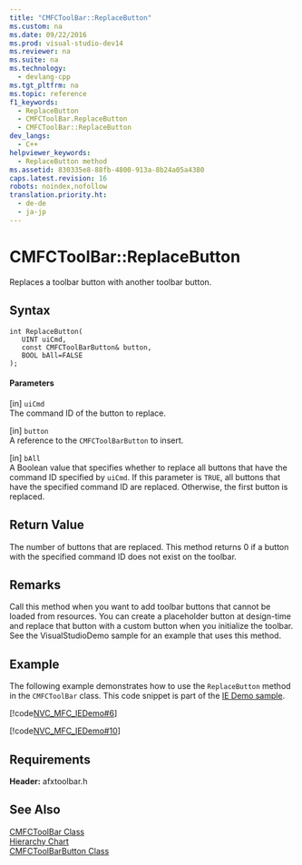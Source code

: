 ```yaml
---
title: "CMFCToolBar::ReplaceButton"
ms.custom: na
ms.date: 09/22/2016
ms.prod: visual-studio-dev14
ms.reviewer: na
ms.suite: na
ms.technology: 
  - devlang-cpp
ms.tgt_pltfrm: na
ms.topic: reference
f1_keywords: 
  - ReplaceButton
  - CMFCToolBar.ReplaceButton
  - CMFCToolBar::ReplaceButton
dev_langs: 
  - C++
helpviewer_keywords: 
  - ReplaceButton method
ms.assetid: 830335e8-88fb-4800-913a-8b24a05a4380
caps.latest.revision: 16
robots: noindex,nofollow
translation.priority.ht: 
  - de-de
  - ja-jp
---
```

# CMFCToolBar::ReplaceButton
Replaces a toolbar button with another toolbar button.  
  
## Syntax  
  
```  
int ReplaceButton(  
   UINT uiCmd,  
   const CMFCToolBarButton& button,  
   BOOL bAll=FALSE   
);  
```  
  
#### Parameters  
 [in] `uiCmd`  
 The command ID of the button to replace.  
  
 [in] `button`  
 A reference to the `CMFCToolBarButton` to insert.  
  
 [in] `bAll`  
 A Boolean value that specifies whether to replace all buttons that have the command ID specified by `uiCmd`. If this parameter is `TRUE`, all buttons that have the specified command ID are replaced. Otherwise, the first button is replaced.  
  
## Return Value  
 The number of buttons that are replaced. This method returns 0 if a button with the specified command ID does not exist on the toolbar.  
  
## Remarks  
 Call this method when you want to add toolbar buttons that cannot be loaded from resources. You can create a placeholder button at design-time and replace that button with a custom button when you initialize the toolbar. See the VisualStudioDemo sample for an example that uses this method.  
  
## Example  
 The following example demonstrates how to use the `ReplaceButton` method in the `CMFCToolBar` class. This code snippet is part of the [IE Demo sample](../vs140/visual-c---samples.md).  
  
 [!code[NVC_MFC_IEDemo#6](../vs140/codesnippet/CPP/cmfctoolbar--replacebutton_1.h)]
  
[!code[NVC_MFC_IEDemo#10](../vs140/codesnippet/CPP/cmfctoolbar--replacebutton_2.cpp)]
  
  
## Requirements  
 **Header:** afxtoolbar.h  
  
## See Also  
 [CMFCToolBar Class](../vs140/cmfctoolbar-class.md)   
 [Hierarchy Chart](../vs140/hierarchy-chart.md)   
 [CMFCToolBarButton Class](../vs140/cmfctoolbarbutton-class.md)